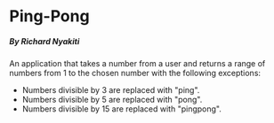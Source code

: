 # Ping-Pong


##### By Richard Nyakiti

An application that takes a number from a user and returns a range of numbers from 1 to the chosen number with the following exceptions:

* Numbers divisible by 3 are replaced with "ping".
* Numbers divisible by 5 are replaced with "pong".
* Numbers divisible by 15 are replaced with "pingpong".
